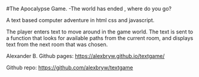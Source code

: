 #The Apocalypse Game.
-The world has ended , where do you go?

A text based computer adventure in html css and javascript.

The player enters text to move around in the game world.
The text is sent to a function that looks for available paths from the current room,
and displays text from the next room that was chosen.

Alexander B.
Github pages: https://alexbryw.github.io/textgame/

Github repo: https://github.com/alexbryw/textgame